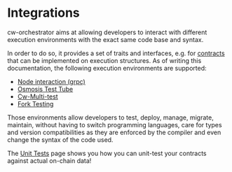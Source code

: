 # Integrations

cw-orchestrator aims at allowing developers to interact with different execution environments with the exact same code base and syntax.

In order to do so, it provides a set of traits and interfaces, e.g. for [contracts](../single_contract/) that can be implemented on execution structures. As of writing this documentation, the following execution environments are supported:

- [Node interaction (grpc)](./daemon.md)
- [Osmosis Test Tube](./osmosis-test-tube.md)
- [Cw-Multi-test](./cw-multi-test.md)
- [Fork Testing](./fork-testing.md)

Those environments allow developers to test, deploy, manage, migrate, maintain, without having to switch programming languages, care for types and version compatibilities as they are enforced by the compiler and even change the syntax of the code used.

The [Unit Tests](./unit-tests.md) page shows you how you can unit-test your contracts against actual on-chain data!
